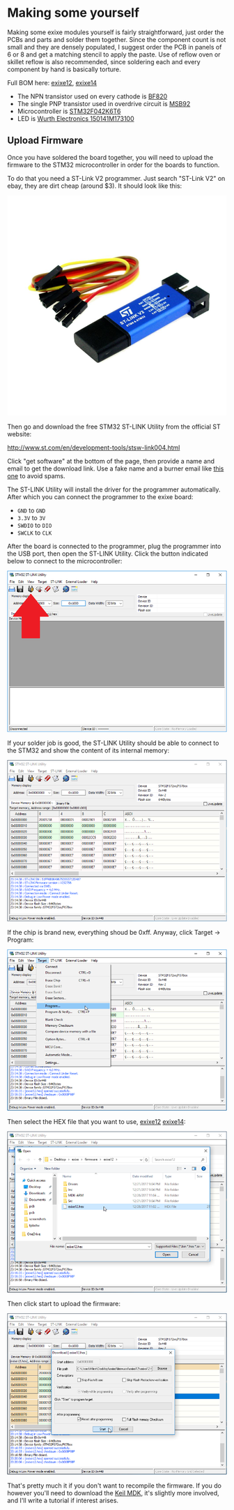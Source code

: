 # Making some yourself

Making some exixe modules yourself is fairly straightforward, just order the PCBs and parts and solder them together. Since the component count is not small and they are densely populated, I suggest order the PCB in panels of 6 or 8 and get a matching stencil to apply the paste. Use of reflow oven or skillet reflow is also recommended, since soldering each and every component by hand is basically torture.

Full BOM here: [exixe12](resources/exixe12_bom.xlsx), [exixe14](resources/exixe14_bom.xlsx)

* The NPN transistor used on every cathode is [BF820](https://www.mouser.co.uk/Search/ProductDetail.aspx?R=BF820W%2c135virtualkey66800000virtualkey771-BF820W135)
* The single PNP transistor used in overdrive circuit is [MSB92](https://www.mouser.co.uk/Search/ProductDetail.aspx?R=MSB92ASWT1Gvirtualkey58410000virtualkey863-MSB92ASWT1G)
* Microcontroller is [STM32F042K6T6](https://www.mouser.co.uk/Search/ProductDetail.aspx?R=STM32F042K6T6virtualkey51120000virtualkey511-STM32F042K6T6)
* LED is [Wurth Electronics 150141M173100](https://www.mouser.co.uk/Search/ProductDetail.aspx?R=150141M173100virtualkey51100000virtualkey710-150141M173100)

## Upload Firmware

Once you have soldered the board together, you will need to upload the firmware to the STM32 microcontroller in order for the boards to function.

To do that you need a ST-Link V2 programmer. Just search "ST-Link V2" on ebay, they are dirt cheap (around $3). It should look like this:

![Alt text](resources/st-link-dongle.jpg)

Then go and download the free STM32 ST-LINK Utility from the official ST website:

http://www.st.com/en/development-tools/stsw-link004.html

Click "get software" at the bottom of the page, then provide a name and email to get the download link. Use a fake name and a burner email like [this one](https://slippery.email/) to avoid spams.

The ST-LINK Utility will install the driver for the programmer automatically. After which you can connect the programmer to the exixe board:

* `GND` to `GND`
* `3.3V` to `3V`
* `SWDIO` to `DIO`
* `SWCLK` to `CLK`

After the board is connected to the programmer, plug the programmer into the USB port, then open the ST-LINK Utility. Click the button indicated below to connect to the microcontroller:

![Alt text](resources/stlink_0.png)

If your solder job is good, the ST-LINK Utility should be able to connect to the STM32 and show the content of its internal memory:

![Alt text](resources/stlink_1.png)

If the chip is brand new, everything shoud be 0xff. Anyway, click Target -> Program:

![Alt text](resources/stlink_2.png)

Then select the HEX file that you want to use, [exixe12](/firmware/exixe12/exixe12.hex) [exixe14](/firmware/exixe12/exixe14.hex):

![Alt text](resources/stlink_3.png)

Then click start to upload the firmware:

![Alt text](resources/stlink_4.png)

That's pretty much it if you don't want to recompile the firmware. If you do however you'll need to download the [Keil MDK](https://www.keil.com/demo/eval/arm.htm), it's slightly more involved, and I'll write a tutorial if interest arises. 